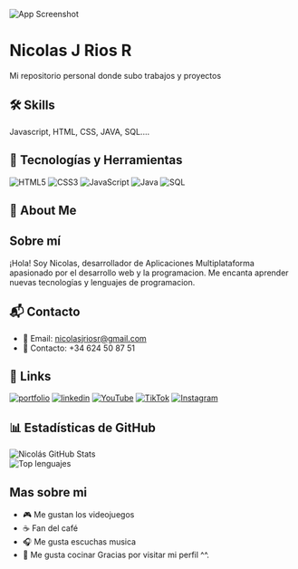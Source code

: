 

![App Screenshot](https://64.media.tumblr.com/3cd08a0e5162d6a37f4e55fec9ccf709/520c6180bedd20dc-96/s640x960/7b586f233524ce7f96af3e1fece3f9ffdb3bcf0a.gifv)


# Nicolas J Rios R

Mi repositorio personal donde subo trabajos y proyectos


## 🛠 Skills
Javascript, HTML, CSS, JAVA, SQL....
## 🔧 Tecnologías y Herramientas
![HTML5](https://img.shields.io/badge/HTML5-E34F26?style=for-the-badge&logo=html5&logoColor=white)
![CSS3](https://img.shields.io/badge/CSS3-1572B6?style=for-the-badge&logo=css3&logoColor=white)
![JavaScript](https://img.shields.io/badge/JavaScript-F7DF1E?style=for-the-badge&logo=javascript&logoColor=black)
![Java](https://img.shields.io/badge/Java-ED8B00?style=for-the-badge&logo=java&logoColor=white)
![SQL](https://img.shields.io/badge/SQL-336791?style=for-the-badge&logo=postgresql&logoColor=white)



## 🚀 About Me

## Sobre mí
¡Hola! Soy Nicolas, desarrollador de Aplicaciones Multiplataforma apasionado por el desarrollo web y la programacion. Me encanta aprender nuevas tecnologías y lenguajes de programacion.

## 📬 Contacto
- 📧 Email: nicolasjriosr@gmail.com
- 💼 Contacto: +34 624 50 87 51

## 🔗 Links
[![portfolio](https://img.shields.io/badge/my_portfolio-000?style=for-the-badge&logo=ko-fi&logoColor=white)](https://github.com/NicolasJRiosR)
[![linkedin](https://img.shields.io/badge/linkedin-0A66C2?style=for-the-badge&logo=linkedin&logoColor=white)](https://www.linkedin.com/in/nicolas-josept-rios-rodriguez-77a37636b/)
[![YouTube](https://img.shields.io/badge/YouTube-FF0000?style=for-the-badge&logo=youtube&logoColor=white)](https://www.youtube.com/@nicolitougu)
[![TikTok](https://img.shields.io/badge/TikTok-000000?style=for-the-badge&logo=tiktok&logoColor=white)](https://www.tiktok.com/@tu_usuario)
[![Instagram](https://img.shields.io/badge/Instagram-E4405F?style=for-the-badge&logo=instagram&logoColor=white)](https://www.instagram.com/n1c0la5.st/?hl=es)



## 📊 Estadísticas de GitHub

![Nicolás GitHub Stats](https://github-readme-stats.vercel.app/api?username=NicolasJRiosR&show_icons=true&theme=tokyonight)  
![Top lenguajes](https://github-readme-stats.vercel.app/api/top-langs/?username=NicolasJRiosR&layout=compact&theme=tokyonight)  

## Mas sobre mi 


- 🎮 Me gustan los videojuegos  
- ☕ Fan del café 
- 🎧 Me gusta escuchas musica
- 🍳 Me gusta cocinar 
Gracias por visitar mi perfil ^^. 
